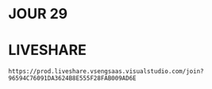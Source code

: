 # JOUR 29

# LIVESHARE

    https://prod.liveshare.vsengsaas.visualstudio.com/join?96594C76091DA3624B8E555F28FAB009AD6E
